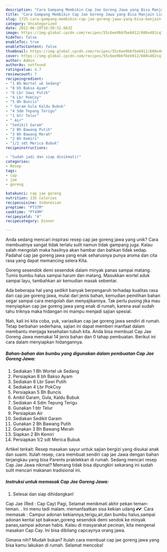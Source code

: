 ```yaml
---
description: "Cara Gampang Membikin Cap Jae Goreng Jawa yang Bisa Manjain Lidah"
title: "Cara Gampang Membikin Cap Jae Goreng Jawa yang Bisa Manjain Lidah"
slug: 1725-cara-gampang-membikin-cap-jae-goreng-jawa-yang-bisa-manjain-lidah
category: Uncategorized
date: 2022-06-20T16:50:52.663Z
image: https://img-global.cpcdn.com/recipes/55c6ee9bbfbeb912/680x482cq70/cap-jae-goreng-jawa-foto-resep-utama.jpg
hideToc: false
enableToc: true
enableTocContent: false
thumbnail: https://img-global.cpcdn.com/recipes/55c6ee9bbfbeb912/680x482cq70/cap-jae-goreng-jawa-foto-resep-utama.jpg
cover: https://img-global.cpcdn.com/recipes/55c6ee9bbfbeb912/680x482cq70/cap-jae-goreng-jawa-foto-resep-utama.jpg
author: Admin
authorAv: notfound
ratingvalue: 4.7
reviewcount: 7
recipeingredient:
- "1 Bh Wortel uk Sedang"
- "8 bh Bakso Ayam"
- "6 Lbr Sawi Putih"
- "4 Lbr PokCoy"
- "5 Bh Buncis"
- " Garam Gula Kaldu Bubuk"
- "4 Sdm Tepung Terigu"
- "1 btr Telur"
- " Air"
- "Sedikit Garam"
- "2 Bh Bawang Putih"
- "3 Bh Bawang Merah"
- "2 Bh Kemiri"
- "1/2 sdt Merica Bubuk"
recipeinstructions:

- "Sudah jadi dan siap dinikmati!"
categories:
- Resep
tags:
- cap
- jae
- goreng

katakunci: cap jae goreng 
nutrition: 135 calories
recipecuisine: Indonesian
preptime: "PT37M"
cooktime: "PT49M"
recipeyield: "4"
recipecategory: Dinner

---
```





Anda sedang mencari inspirasi resep cap jae goreng jawa yang unik? Cara membuatnya sangat tidak terlalu sulit namun tidak gampang juga. Kalau salah mengolah maka hasilnya akan hambar dan bahkan tidak sedap. Padahal cap jae goreng jawa yang enak seharusnya punya aroma dan cita rasa yang dapat memancing selera Kita.





Goreng sesendok demi sesendok dalam minyak panas sampai matang. Tumis bumbu halus sampai harum dan matang. Masukkan wortel aduk sampai layu, tambahkan air kemudian masak sebentar.

Ada beberapa hal yang sedikit banyak berpengaruh terhadap kualitas rasa dari cap jae goreng jawa, mulai dari jenis bahan, kemudian pemilihan bahan segar sampai cara mengolah dan menyajikannya. Tak perlu pusing jika mau menyiapkan cap jae goreng jawa yang enak di rumah, karena asal sudah tahu triknya maka hidangan ini mampu menjadi sajian spesial.






Nah, kali ini kita coba, yuk, variasikan cap jae goreng jawa sendiri di rumah. Tetap berbahan sederhana, sajian ini dapat memberi manfaat dalam membantu menjaga kesehatan tubuh kita. Anda bisa membuat Cap Jae Goreng Jawa memakai 14 jenis bahan dan 0 tahap pembuatan. Berikut ini cara dalam menyiapkan hidangannya.

<!--inarticleads1-->

##### Bahan-bahan dan bumbu yang digunakan dalam pembuatan Cap Jae Goreng Jawa:

1. Sediakan 1 Bh Wortel uk Sedang
1. Persiapkan 8 bh Bakso Ayam
1. Sediakan 6 Lbr Sawi Putih
1. Sediakan 4 Lbr PokCoy
1. Persiapkan 5 Bh Buncis
1. Ambil  Garam, Gula, Kaldu Bubuk
1. Sediakan 4 Sdm Tepung Terigu
1. Gunakan 1 btr Telur
1. Persiapkan  Air
1. Sediakan Sedikit Garam
1. Gunakan 2 Bh Bawang Putih
1. Gunakan 3 Bh Bawang Merah
1. Siapkan 2 Bh Kemiri
1. Persiapkan 1/2 sdt Merica Bubuk


Artikel terkait: Resep masakan sayur untuk sajian bergizi yang disukai anak dan suami. Itulah resep, cara membuat sendiri cap jae Jawa dengan bahan terjangkau yang bisa Parents praktekkan di rumah. Sedang mencari resep Cap Jae Jawa nikmat? Memang tidak bisa dipungkiri sekarang ini sudah sulit mencari makanan tradisional ini. 

<!--inarticleads2-->

##### Instruksi untuk memasak Cap Jae Goreng Jawa:


1. Selesai dan siap dihidangkan!

Cap Jae (Red : Cap Cay) Pagi, Selamat menikmati akhir pekan teman-teman. . Ini menu tadi malam. memanfaatkan sisa kekian udang 💕💕. Cara memasak : Campur adonan kekiannya,terigu,air,dan bumbu halus,sampai adonan kental spt bakwan,goreng sesendok demi sendok ke minyak panas,sampai adonan habis. Kalau di masyarakat pecinan, kita mengenal masakan Cap Cay. Ini bisa dibilang capcaynya orang jawa. 

Gimana nih? Mudah bukan? Itulah cara membuat cap jae goreng jawa yang bisa kamu lakukan di rumah. Selamat mencoba!
